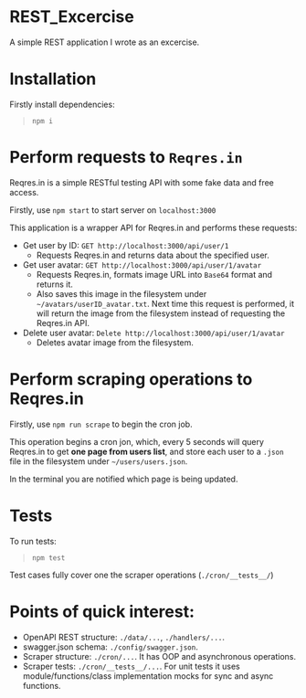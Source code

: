 # REST_Excercise

A simple REST application I wrote as an excercise. 

# Installation

Firstly install dependencies:
>`npm i`

# Perform requests to `Reqres.in`

Reqres.in is a simple RESTful testing API with some fake data and free access.

Firstly, use `npm start` to start server on `localhost:3000`

This application is a wrapper API for Reqres.in and performs these requests:
- Get user by ID: `GET http://localhost:3000/api/user/1`
    - Requests Reqres.in and returns data about the specified user.
- Get user avatar: `GET http://localhost:3000/api/user/1/avatar`
    - Requests Reqres.in, formats image URL into `Base64` format and returns it.
    - Also saves this image in the filesystem under `~/avatars/userID_avatar.txt`. Next time this request is performed, it will return the image from the filesystem instead of requesting the Reqres.in API.
- Delete user avatar: `Delete http://localhost:3000/api/user/1/avatar`
    - Deletes avatar image from the filesystem.

# Perform scraping operations to Reqres.in

Firstly, use `npm run scrape` to begin the cron job.

This operation begins a cron jon, which, every 5 seconds will query Reqres.in to get **one page from users list**, and store each user to a `.json` file in the filesystem under `~/users/users.json`.

In the terminal you are notified which page is being updated.

# Tests

To run tests:
>`npm test`

Test cases fully cover one the scraper operations (`./cron/__tests__/`)

# Points of quick interest:

- OpenAPI REST structure: `./data/...`, `./handlers/...`.
- swagger.json schema: `./config/swagger.json`.
- Scraper structure: `./cron/...`. It has OOP and asynchronous operations.
- Scraper tests: `./cron/__tests__/...`. For unit tests it uses module/functions/class implementation mocks for sync and async functions.